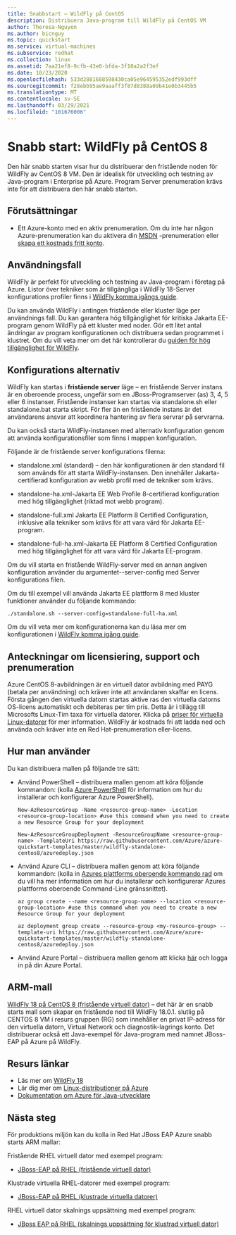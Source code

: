 ```yaml
---
title: Snabbstart – WildFly på CentOS
description: Distribuera Java-program till WildFly på CentOS VM
author: Theresa-Nguyen
ms.author: bicnguy
ms.topic: quickstart
ms.service: virtual-machines
ms.subservice: redhat
ms.collection: linux
ms.assetid: 7aa21ef8-9cfb-43e0-bfda-3f10a2a2f3ef
ms.date: 10/23/2020
ms.openlocfilehash: 533d2881688598430ca05e964595352edf993dff
ms.sourcegitcommit: f28ebb95ae9aaaff3f87d8388a09b41e0b3445b5
ms.translationtype: MT
ms.contentlocale: sv-SE
ms.lasthandoff: 03/29/2021
ms.locfileid: "101676006"
---
```

# <a name="quickstart-wildfly-on-centos-8"></a>Snabb start: WildFly på CentOS 8

Den här snabb starten visar hur du distribuerar den fristående noden för WildFly av CentOS 8 VM. Den är idealisk för utveckling och testning av Java-program i Enterprise på Azure. Program Server prenumeration krävs inte för att distribuera den här snabb starten.

## <a name="prerequisites"></a>Förutsättningar

* Ett Azure-konto med en aktiv prenumeration. Om du inte har någon Azure-prenumeration kan du aktivera din [MSDN](https://azure.microsoft.com/pricing/member-offers/msdn-benefits-details) -prenumeration eller [skapa ett kostnads fritt konto](https://azure.microsoft.com/pricing/free-trial).

## <a name="use-case"></a>Användningsfall

WildFly är perfekt för utveckling och testning av Java-program i företag på Azure. Listor över tekniker som är tillgängliga i WildFly 18-Server konfigurations profiler finns i [WildFly komma igångs guide](https://docs.wildfly.org/18/Getting_Started_Guide.html#getting-started-with-wildfly).

Du kan använda WildFly i antingen fristående eller kluster läge per användnings fall. Du kan garantera hög tillgänglighet för kritiska Jakarta EE-program genom WildFly på ett kluster med noder. Gör ett litet antal ändringar av program konfigurationen och distribuera sedan programmet i klustret. Om du vill veta mer om det här kontrollerar du [guiden för hög tillgänglighet för WildFly](https://docs.wildfly.org/18/High_Availability_Guide.html).

## <a name="configuration-choice"></a>Konfigurations alternativ

WildFly kan startas i **fristående server** läge – en fristående Server instans är en oberoende process, ungefär som en JBoss-Programserver (as) 3, 4, 5 eller 6 instanser. Fristående instanser kan startas via standalone.sh eller standalone.bat starta skript. För fler än en fristående instans är det användarens ansvar att koordinera hantering av flera servrar på servrarna.

Du kan också starta WildFly-instansen med alternativ konfiguration genom att använda konfigurationsfiler som finns i mappen konfiguration.

Följande är de fristående server konfigurations filerna:

- standalone.xml (standard) – den här konfigurationen är den standard fil som används för att starta WildFly-instansen. Den innehåller Jakarta-certifierad konfiguration av webb profil med de tekniker som krävs.
   
- standalone-ha.xml-Jakarta EE Web Profile 8-certifierad konfiguration med hög tillgänglighet (riktad mot webb program).
   
- standalone-full.xml Jakarta EE Platform 8 Certified Configuration, inklusive alla tekniker som krävs för att vara värd för Jakarta EE-program.

- standalone-full-ha.xml-Jakarta EE Platform 8 Certified Configuration med hög tillgänglighet för att vara värd för Jakarta EE-program.

Om du vill starta en fristående WildFly-server med en annan angiven konfiguration använder du argumentet--server-config med Server konfigurations filen.

Om du till exempel vill använda Jakarta EE plattform 8 med kluster funktioner använder du följande kommando:

```
./standalone.sh --server-config=standalone-full-ha.xml
```

Om du vill veta mer om konfigurationerna kan du läsa mer om konfigurationen i [WildFly komma igång guide](https://docs.wildfly.org/18/Getting_Started_Guide.html#wildfly-10-configurations).

## <a name="licensing-support-and-subscription-notes"></a>Anteckningar om licensiering, support och prenumeration

Azure CentOS 8-avbildningen är en virtuell dator avbildning med PAYG (betala per användning) och kräver inte att användaren skaffar en licens. Första gången den virtuella datorn startas aktive ras den virtuella datorns OS-licens automatiskt och debiteras per tim pris. Detta är i tillägg till Microsofts Linux-Tim taxa för virtuella datorer. Klicka på [priser för virtuella Linux-datorer](https://azure.microsoft.com/pricing/details/virtual-machines/linux/#linux) för mer information. WildFly är kostnads fri att ladda ned och använda och kräver inte en Red Hat-prenumeration eller-licens.

## <a name="how-to-consume"></a>Hur man använder

Du kan distribuera mallen på följande tre sätt:

- Använd PowerShell – distribuera mallen genom att köra följande kommandon: (kolla [Azure PowerShell](/powershell/azure/) för information om hur du installerar och konfigurerar Azure PowerShell).

    ```
    New-AzResourceGroup -Name <resource-group-name> -Location <resource-group-location> #use this command when you need to create a new Resource Group for your deployment
    ```

    ```
    New-AzResourceGroupDeployment -ResourceGroupName <resource-group-name> -TemplateUri https://raw.githubusercontent.com/Azure/azure-quickstart-templates/master/wildfly-standalone-centos8/azuredeploy.json
    ```
    
- Använd Azure CLI – distribuera mallen genom att köra följande kommandon: (kolla in [Azures plattforms oberoende kommando rad](/cli/azure/install-azure-cli) om du vill ha mer information om hur du installerar och konfigurerar Azures plattforms oberoende Command-Line gränssnittet).

    ```
    az group create --name <resource-group-name> --location <resource-group-location> #use this command when you need to create a new Resource Group for your deployment
    ```

    ```
    az deployment group create --resource-group <my-resource-group> --template-uri https://raw.githubusercontent.com/Azure/azure-quickstart-templates/master/wildfly-standalone-centos8/azuredeploy.json
    ```

- Använd Azure Portal – distribuera mallen genom att klicka <a href="https://portal.azure.com/#create/Microsoft.Template/uri/https%3A%2F%2Fraw.githubusercontent.com%2FAzure%2Fazure-quickstart-templates%2Fmaster%2Fwildfly-standalone-centos8%2Fazuredeploy.json" target="_blank">här</a> och logga in på din Azure Portal.

## <a name="arm-template"></a>ARM-mall

<a href="https://github.com/Azure/azure-quickstart-templates/tree/master/wildfly-standalone-centos8" target="_blank"> WildFly 18 på CentOS 8 (fristående virtuell dator)</a> – det här är en snabb starts mall som skapar en fristående nod till WildFly 18.0.1. slutlig på CENTOS 8 VM i resurs gruppen (RG) som innehåller en privat IP-adress för den virtuella datorn, Virtual Network och diagnostik-lagrings konto. Det distribuerar också ett Java-exempel för Java-program med namnet JBoss-EAP på Azure på WildFly.

## <a name="resource-links"></a>Resurs länkar

* Läs mer om [WildFly 18](https://docs.wildfly.org/18/)
* Lär dig mer om [Linux-distributioner på Azure](../../linux/endorsed-distros.md)
* [Dokumentation om Azure för Java-utvecklare](https://github.com/JasonFreeberg/jboss-on-app-service)

## <a name="next-steps"></a>Nästa steg

För produktions miljön kan du kolla in Red Hat JBoss EAP Azure snabb starts ARM mallar:

Fristående RHEL virtuell dator med exempel program:

*  <a href="https://github.com/Azure/azure-quickstart-templates/tree/master/jboss-eap-standalone-rhel" target="_blank"> JBoss-EAP på RHEL (fristående virtuell dator)</a>

Klustrade virtuella RHEL-datorer med exempel program:

* <a href="https://github.com/Azure/azure-quickstart-templates/tree/master/jboss-eap-clustered-multivm-rhel" target="_blank"> JBoss-EAP på RHEL (klustrade virtuella datorer)</a>

RHEL virtuell dator skalnings uppsättning med exempel program:

* <a href="https://github.com/Azure/azure-quickstart-templates/tree/master/jboss-eap-clustered-vmss-rhel" target="_blank"> JBoss EAP på RHEL (skalnings uppsättning för klustrad virtuell dator)</a>